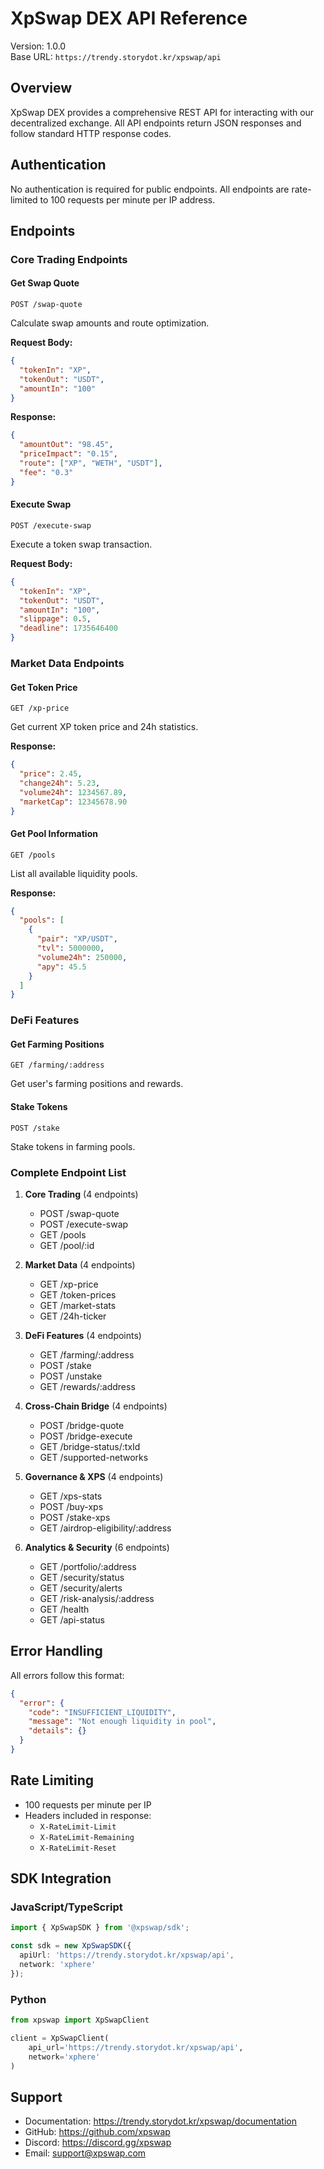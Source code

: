 # XpSwap DEX API Reference

Version: 1.0.0  
Base URL: `https://trendy.storydot.kr/xpswap/api`

## Overview

XpSwap DEX provides a comprehensive REST API for interacting with our decentralized exchange. All API endpoints return JSON responses and follow standard HTTP response codes.

## Authentication

No authentication is required for public endpoints. All endpoints are rate-limited to 100 requests per minute per IP address.

## Endpoints

### Core Trading Endpoints

#### Get Swap Quote
```http
POST /swap-quote
```

Calculate swap amounts and route optimization.

**Request Body:**
```json
{
  "tokenIn": "XP",
  "tokenOut": "USDT",
  "amountIn": "100"
}
```

**Response:**
```json
{
  "amountOut": "98.45",
  "priceImpact": "0.15",
  "route": ["XP", "WETH", "USDT"],
  "fee": "0.3"
}
```

#### Execute Swap
```http
POST /execute-swap
```

Execute a token swap transaction.

**Request Body:**
```json
{
  "tokenIn": "XP",
  "tokenOut": "USDT",
  "amountIn": "100",
  "slippage": 0.5,
  "deadline": 1735646400
}
```

### Market Data Endpoints

#### Get Token Price
```http
GET /xp-price
```

Get current XP token price and 24h statistics.

**Response:**
```json
{
  "price": 2.45,
  "change24h": 5.23,
  "volume24h": 1234567.89,
  "marketCap": 12345678.90
}
```

#### Get Pool Information
```http
GET /pools
```

List all available liquidity pools.

**Response:**
```json
{
  "pools": [
    {
      "pair": "XP/USDT",
      "tvl": 5000000,
      "volume24h": 250000,
      "apy": 45.5
    }
  ]
}
```

### DeFi Features

#### Get Farming Positions
```http
GET /farming/:address
```

Get user's farming positions and rewards.

#### Stake Tokens
```http
POST /stake
```

Stake tokens in farming pools.

### Complete Endpoint List

1. **Core Trading** (4 endpoints)
   - POST /swap-quote
   - POST /execute-swap
   - GET /pools
   - GET /pool/:id

2. **Market Data** (4 endpoints)
   - GET /xp-price
   - GET /token-prices
   - GET /market-stats
   - GET /24h-ticker

3. **DeFi Features** (4 endpoints)
   - GET /farming/:address
   - POST /stake
   - POST /unstake
   - GET /rewards/:address

4. **Cross-Chain Bridge** (4 endpoints)
   - POST /bridge-quote
   - POST /bridge-execute
   - GET /bridge-status/:txId
   - GET /supported-networks

5. **Governance & XPS** (4 endpoints)
   - GET /xps-stats
   - POST /buy-xps
   - POST /stake-xps
   - GET /airdrop-eligibility/:address

6. **Analytics & Security** (6 endpoints)
   - GET /portfolio/:address
   - GET /security/status
   - GET /security/alerts
   - GET /risk-analysis/:address
   - GET /health
   - GET /api-status

## Error Handling

All errors follow this format:
```json
{
  "error": {
    "code": "INSUFFICIENT_LIQUIDITY",
    "message": "Not enough liquidity in pool",
    "details": {}
  }
}
```

## Rate Limiting

- 100 requests per minute per IP
- Headers included in response:
  - `X-RateLimit-Limit`
  - `X-RateLimit-Remaining`
  - `X-RateLimit-Reset`

## SDK Integration

### JavaScript/TypeScript
```typescript
import { XpSwapSDK } from '@xpswap/sdk';

const sdk = new XpSwapSDK({
  apiUrl: 'https://trendy.storydot.kr/xpswap/api',
  network: 'xphere'
});
```

### Python
```python
from xpswap import XpSwapClient

client = XpSwapClient(
    api_url='https://trendy.storydot.kr/xpswap/api',
    network='xphere'
)
```

## Support

- Documentation: https://trendy.storydot.kr/xpswap/documentation
- GitHub: https://github.com/xpswap
- Discord: https://discord.gg/xpswap
- Email: support@xpswap.com
